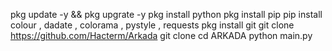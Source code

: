 pkg update -y && pkg upgrate -y
pkg install python
pkg install pip
pip install colour , dadate , colorama , pystyle , requests
pkg install git
git clone
https://github.com/Hacterm/Arkada
git clone 
cd ARKADA
python main.py
